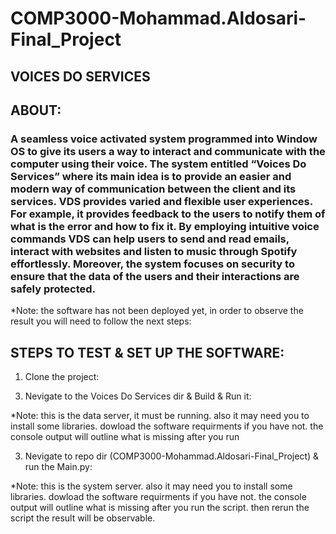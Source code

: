# COMP3000-Mohammad.Aldosari-Final_Project
## VOICES DO SERVICES
## ABOUT:
### A seamless voice activated system programmed into Window OS to give its users a way to interact and communicate with the computer using their voice.  The system entitled “Voices Do Services” where its main idea is to provide an easier and modern way of communication between the client and its services. VDS provides varied and flexible user experiences. For example, it provides feedback to the users to notify them of what is the error and how to fix it. By employing intuitive voice commands VDS can help users to send and read emails, interact with websites and listen to music through Spotify effortlessly. Moreover, the system focuses on security to ensure that the data of the users and their interactions are safely protected. 

*Note: the software has not been deployed yet, in order to observe the result you will need to follow the next steps:

## STEPS TO TEST & SET UP THE SOFTWARE:
1. Clone the project:
<!--  git clone https://github.com/Maldoasari/COMP3000-Mohammad.Aldosari-Final_Project -->
3. Nevigate to the Voices Do Services dir & Build & Run it:
<!--  cd /Security/Voices_Do_Services -->
<!--  dotnet build -->
<!--  dotnet run -->

*Note: this is the data server, it must be running. also it may need you to install some libraries. dowload the software requirments if you have not. the console output will outline what is missing after you run

3. Nevigate to repo dir (COMP3000-Mohammad.Aldosari-Final_Project) & run the Main.py:
<!-- py main.py -->

*Note: this is the system server. also it may need you to install some libraries. dowload the software requirments if you have not. the console output will outline what is missing after you run the script. then rerun the script the result will be observable.


